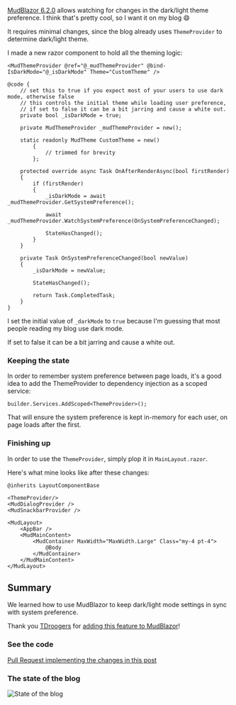 ﻿[MudBlazor 6.2.0](https://github.com/MudBlazor/MudBlazor/releases/tag/v6.2.0) allows watching for changes in the dark/light theme preference. I think that's pretty cool, so I want it on my blog :smile:

It requires minimal changes, since the blog already uses `ThemeProvider` to determine dark/light theme. 

I made a new razor component to hold all the theming logic:

```cshtml
<MudThemeProvider @ref="@_mudThemeProvider" @bind-IsDarkMode="@_isDarkMode" Theme="CustomTheme" />

@code {
    // set this to true if you expect most of your users to use dark mode, otherwise false
    // this controls the initial theme while loading user preference, 
    // if set to false it can be a bit jarring and cause a white out.
    private bool _isDarkMode = true;

    private MudThemeProvider _mudThemeProvider = new();

    static readonly MudTheme CustomTheme = new()
        {
            // trimmed for brevity
        };

    protected override async Task OnAfterRenderAsync(bool firstRender)
    {
        if (firstRender)
        {
            _isDarkMode = await _mudThemeProvider.GetSystemPreference();

            await _mudThemeProvider.WatchSystemPreference(OnSystemPreferenceChanged);

            StateHasChanged();
        }
    }

    private Task OnSystemPreferenceChanged(bool newValue)
    {
        _isDarkMode = newValue;

        StateHasChanged();

        return Task.CompletedTask;
    }
}
```

I set the initial value of `_darkMode` to `true` because I'm guessing that most people reading my blog use dark mode.

If set to false it can be a bit jarring and cause a white out.

### Keeping the state

In order to remember system preference between page loads, it's a good idea to add the ThemeProvider to dependency injection as a scoped service:

`builder.Services.AddScoped<ThemeProvider>();`

That will ensure the system preference is kept in-memory for each user, on page loads after the first.

### Finishing up

In order to use the `ThemeProvider`, simply plop it in `MainLayout.razor`. 

Here's what mine looks like after these changes:

```cshtml
@inherits LayoutComponentBase

<ThemeProvider/>
<MudDialogProvider />
<MudSnackbarProvider />

<MudLayout>
    <AppBar />
    <MudMainContent>
        <MudContainer MaxWidth="MaxWidth.Large" Class="my-4 pt-4">
            @Body
        </MudContainer>
    </MudMainContent>
</MudLayout>
```

## Summary

We learned how to use MudBlazor to keep dark/light mode settings in sync with system preference. 

Thank you [TDroogers](https://github.com/TDroogers) for [adding this feature to MudBlazor](https://github.com/MudBlazor/MudBlazor/pull/6320)!

### See the code

[Pull Request implementing the changes in this post](https://github.com/NielsPilgaard/Pilgaard.Blog/pull/23)

### The state of the blog

![State of the blog](https://user-images.githubusercontent.com/21295394/224152139-cd53b1a6-a89f-4b85-b10a-4beae4b83a22.png)
